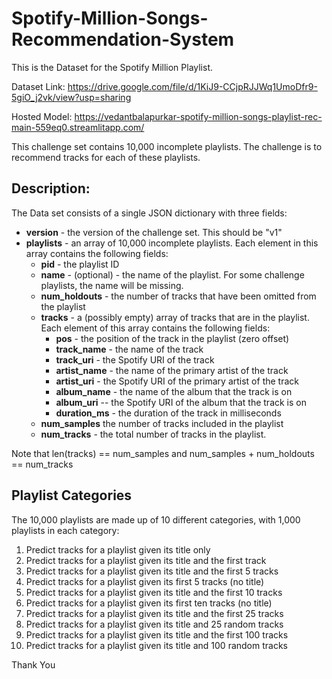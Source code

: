 # Spotify-Million-Songs-Recommendation-System
This is the Dataset for the Spotify Million Playlist.

Dataset Link: https://drive.google.com/file/d/1KiJ9-CCjpRJJWq1UmoDfr9-5giO_j2vk/view?usp=sharing

Hosted Model: https://vedantbalapurkar-spotify-million-songs-playlist-rec-main-559eq0.streamlitapp.com/

This challenge set contains 10,000 incomplete playlists. The challenge is to recommend tracks for each of these playlists.

## Description:
The Data set consists of a single JSON dictionary with three fields:

   * **version** - the version of the challenge set. This should be "v1"
   * **playlists** - an array of 10,000 incomplete playlists. Each element in this array contains the following fields:
      * **pid** - the playlist ID
      * **name** - (optional) - the name of the playlist. For some challenge playlists, the name will be missing.
      * **num_holdouts** - the number of tracks that have been omitted from the playlist
      * **tracks** - a (possibly empty) array of tracks that are in the playlist. Each element of this array contains the following fields:
         * **pos** - the position of the track in the playlist (zero offset)
         * **track_name** - the name of the track
         * **track_uri** - the Spotify URI of the track
         * **artist_name** - the name of the primary artist of the track
         * **artist_uri** - the Spotify URI of the primary artist of the track
         * **album_name** - the name of the album that the track is on
         * **album_uri** -- the Spotify URI of the album that the track is on
         * **duration_ms** - the duration of the track in milliseconds
      * **num_samples** the number of tracks included in the playlist
      * **num_tracks** - the total number of tracks in the playlist.

  Note that len(tracks) == num\_samples and num\_samples + num\_holdouts == num\_tracks

## Playlist Categories
The 10,000 playlists are made up of 10 different categories, with 1,000 playlists in each category:

   1. Predict tracks for a playlist given its title only
   2. Predict tracks for a playlist given its title and the first track
   3. Predict tracks for a playlist given its title and the first 5 tracks
   4. Predict tracks for a playlist given its first 5 tracks (no title)
   5. Predict tracks for a playlist given its title and the first 10 tracks
   6. Predict tracks for a playlist given its first ten tracks (no title)
   7. Predict tracks for a playlist given its title and the first 25 tracks
   8. Predict tracks for a playlist given its title and 25 random tracks
   9. Predict tracks for a playlist given its title and the first 100 tracks
   10. Predict tracks for a playlist given its title and 100 random tracks
   
Thank You
